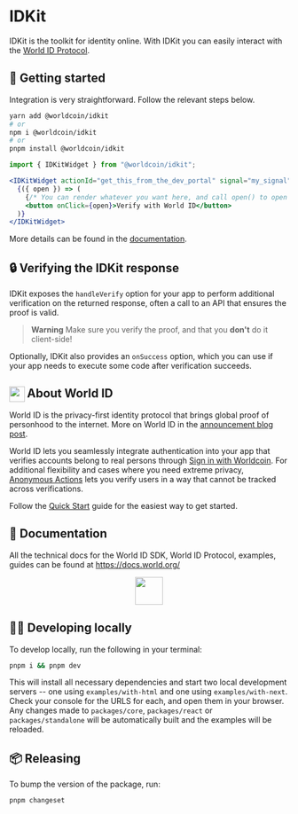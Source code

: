 <a href="https://docs.world.org/idkit">
  <img src="https://raw.githubusercontent.com/worldcoin/world-id-docs/main/public/images/shared-readme/readme-header.png" alt="" />
</a>

# IDKit

IDKit is the toolkit for identity online. With IDKit you can easily interact with the [World ID Protocol](https://world.org/world-id).

## 🚀 Getting started

Integration is very straightforward. Follow the relevant steps below.

```bash
yarn add @worldcoin/idkit
# or
npm i @worldcoin/idkit
# or
pnpm install @worldcoin/idkit
```

```jsx
import { IDKitWidget } from "@worldcoin/idkit";

<IDKitWidget actionId="get_this_from_the_dev_portal" signal="my_signal" handleVerify={verifyProof}>
  {({ open }) => (
    {/* You can render whatever you want here, and call open() to open the widget */}
    <button onClick={open}>Verify with World ID</button>
  )}
</IDKitWidget>
```

More details can be found in the [documentation](https://docs.world.org/reference/idkit).

## 🔒 Verifying the IDKit response

IDKit exposes the `handleVerify` option for your app to perform additional verification on the returned response, often a call to an API that ensures the proof is valid.

> **Warning** Make sure you verify the proof, and that you **don't** do it client-side!

Optionally, IDKit also provides an `onSuccess` option, which you can use if your app needs to execute some code after verification succeeds.

<!-- WORLD-ID-SHARED-README-TAG:START - Do not remove or modify this section directly -->
<!-- The contents of this file are inserted to all World ID repositories to provide general context on World ID. -->

## <img align="left" width="28" height="28" src="https://raw.githubusercontent.com/worldcoin/world-id-docs/main/public/images/shared-readme/readme-world-id.png" alt="" style="margin-right: 0; padding-right: 4px;" /> About World ID

World ID is the privacy-first identity protocol that brings global proof of personhood to the internet. More on World ID in the [announcement blog post](https://world.org/blog/announcements/introducing-world-id-and-sdk).

World ID lets you seamlessly integrate authentication into your app that verifies accounts belong to real persons through [Sign in with Worldcoin](https://docs.world.org/id/sign-in). For additional flexibility and cases where you need extreme privacy, [Anonymous Actions](https://docs.world.org/id/anonymous-actions) lets you verify users in a way that cannot be tracked across verifications.

Follow the [Quick Start](https://docs.world.org/quick-start) guide for the easiest way to get started.

## 📄 Documentation

All the technical docs for the World ID SDK, World ID Protocol, examples, guides can be found at https://docs.world.org/

<a href="https://docs.world.org">
  <p align="center">
    <picture align="center">
      <source media="(prefers-color-scheme: dark)" srcset="https://raw.githubusercontent.com/worldcoin/world-id-docs/main/public/images/shared-readme/visit-documentation-dark.png" height="50px" />
      <source media="(prefers-color-scheme: light)" srcset="https://raw.githubusercontent.com/worldcoin/world-id-docs/main/public/images/shared-readme/visit-documentation-light.png" height="50px" />
      <img />
    </picture>
  </p>
</a>

<!-- WORLD-ID-SHARED-README-TAG:END -->

## 🧑‍💻 Developing locally

To develop locally, run the following in your terminal:

```bash
pnpm i && pnpm dev
```

This will install all necessary dependencies and start two local development servers -- one using `examples/with-html` and one using `examples/with-next`. Check your console for the URLS for each, and open them in your browser. Any changes made to `packages/core`, `packages/react` or `packages/standalone` will be automatically built and the examples will be reloaded.

## 📦 Releasing

To bump the version of the package, run:

```
pnpm changeset
```
